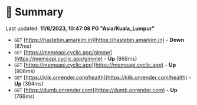 # 📖 Summary
Last updated: **11/8/2023, 10:47:08 PG "Asia/Kuala_Lumpur"**

- `GET` [https://hastebin.amarkim.in](https://hastebin.amarkim.in) - **Down** (87ms)
- `GET` [https://memeapi.cyclic.app/gimme](https://memeapi.cyclic.app/gimme) - **Up** (868ms)
- `GET` [https://memeapi.cyclic.app](https://memeapi.cyclic.app) - **Up** (906ms)
- `GET` [https://klik.onrender.com/health](https://klik.onrender.com/health) - **Up** (394ms)
- `GET` [https://dumb.onrender.com](https://dumb.onrender.com) - **Up** (766ms)
